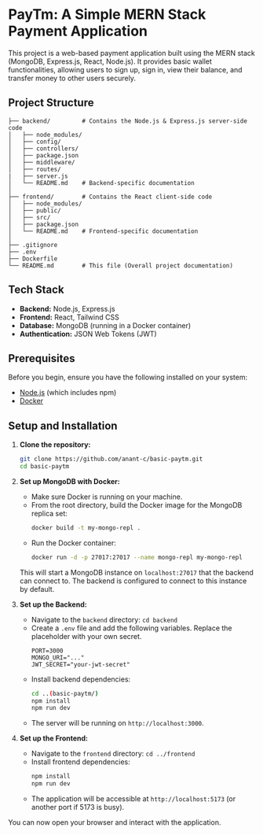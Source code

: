 # PayTm: A Simple MERN Stack Payment Application

This project is a web-based payment application built using the MERN stack (MongoDB, Express.js, React, Node.js). It provides basic wallet functionalities, allowing users to sign up, sign in, view their balance, and transfer money to other users securely.

## Project Structure
```
├── backend/         # Contains the Node.js & Express.js server-side code
│   ├── node_modules/
│   ├── config/
│   ├── controllers/
│   ├── package.json
│   ├── middleware/
│   ├── routes/
|   ├── server.js
│   └── README.md    # Backend-specific documentation
│
├── frontend/        # Contains the React client-side code
│   ├── node_modules/
│   ├── public/
│   ├── src/
│   ├── package.json
│   └── README.md    # Frontend-specific documentation
│
├── .gitignore
├── .env
├── Dockerfile
└── README.md        # This file (Overall project documentation)
```

## Tech Stack

-   **Backend:** Node.js, Express.js
-   **Frontend:** React, Tailwind CSS
-   **Database:** MongoDB (running in a Docker container)
-   **Authentication:** JSON Web Tokens (JWT)

## Prerequisites

Before you begin, ensure you have the following installed on your system:
-   [Node.js](https://nodejs.org/en/) (which includes npm)
-   [Docker](https://www.docker.com/get-started)

## Setup and Installation

1.  **Clone the repository:**
    ```bash
    git clone https://github.com/anant-c/basic-paytm.git
    cd basic-paytm
    ```

2.  **Set up MongoDB with Docker:**
    -   Make sure Docker is running on your machine.
    -   From the root directory, build the Docker image for the MongoDB replica set:
        ```bash
        docker build -t my-mongo-repl .
        ```
    -   Run the Docker container:
        ```bash
        docker run -d -p 27017:27017 --name mongo-repl my-mongo-repl
        ```
    This will start a MongoDB instance on `localhost:27017` that the backend can connect to. The backend is configured to connect to this instance by default.

3.  **Set up the Backend:**
    -   Navigate to the `backend` directory: `cd backend`
    -   Create a `.env` file and add the following variables. Replace the placeholder with your own secret.
        ```env
        PORT=3000
        MONGO_URI="..."
        JWT_SECRET="your-jwt-secret"
        ```
    -   Install backend dependencies:
        ```bash
        cd ..(basic-paytm/)
        npm install
        npm run dev 
        ```
    -   The server will be running on `http://localhost:3000`.

4.  **Set up the Frontend:**
    -   Navigate to the `frontend` directory: `cd ../frontend`
    -   Install frontend dependencies:
        ```bash
        npm install
        npm run dev
        ```
    -   The application will be accessible at `http://localhost:5173` (or another port if 5173 is busy).


You can now open your browser and interact with the application.